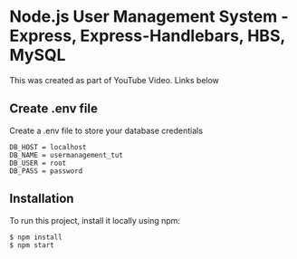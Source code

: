 # Node.js User Management System - Express, Express-Handlebars, HBS, MySQL

This was created as part of YouTube Video. Links below




## Create .env file
Create a .env file to store your database credentials

```
DB_HOST = localhost
DB_NAME = usermanagement_tut
DB_USER = root
DB_PASS = password
```

## Installation
To run this project, install it locally using npm:

```
$ npm install
$ npm start
```



